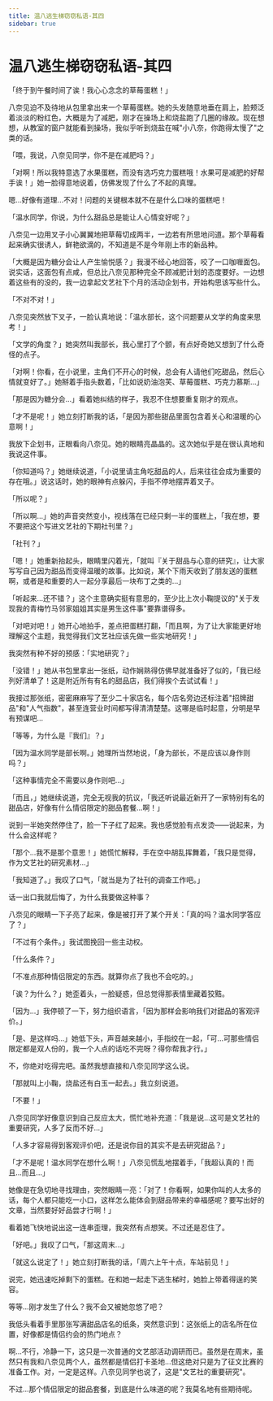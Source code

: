 ```yaml
---
title: 温八逃生梯窃窃私语-其四
sidebar: true
---
```


# 温八逃生梯窃窃私语-其四

<ClientOnly>
<title-pv/>
</ClientOnly>

「终于到午餐时间了诶！我心心念念的草莓蛋糕！」

八奈见迫不及待地从包里拿出来一个草莓蛋糕。她的头发随意地垂在肩上，脸颊泛着淡淡的粉红色，大概是为了减肥，刚才在操场上和烧盐跑了几圈的缘故。现在想想，从教室的窗户就能看到操场，我似乎听到烧盐在喊"小八奈，你跑得太慢了"之类的话。

「喂，我说，八奈见同学，你不是在减肥吗？」

「对啊！所以我特意选了水果蛋糕，而没有选巧克力蛋糕哦！水果可是减肥的好帮手诶！」她一脸得意地说着，仿佛发现了什么了不起的真理。

嗯...好像有道理...不对！问题的关键根本就不在是什么口味的蛋糕吧！

「温水同学，你说，为什么甜品总是能让人心情变好呢？」

八奈见一边用叉子小心翼翼地把草莓切成两半，一边若有所思地问道。那个草莓看起来确实很诱人，鲜艳欲滴的，不知道是不是今年刚上市的新品种。

「大概是因为糖分会让人产生愉悦感？」我漫不经心地回答，咬了一口咖喱面包。说实话，这面包有点咸，但总比八奈见那种完全不顾减肥计划的态度要好。一边想着这些有的没的，我一边拿起文艺社下个月的活动企划书，开始构思该写些什么。

「不对不对！」

八奈见突然放下叉子，一脸认真地说：「温水部长，这个问题要从文学的角度来思考！」

「文学的角度？」她突然叫我部长，我心里打了个颤，有点好奇她又想到了什么奇怪的点子。

「对啊！你看，在小说里，主角们不开心的时候，总会有人请他们吃甜品，然后心情就变好了。」她掰着手指头数着，「比如说奶油泡芙、草莓蛋糕、巧克力慕斯...」

「那是因为糖分会...」看着她纠结的样子，我忍不住想要重复刚才的观点。

「才不是呢！」她立刻打断我的话，「是因为那些甜品里面包含着关心和温暖的心意啊！」

我放下企划书，正眼看向八奈见。她的眼睛亮晶晶的。这次她似乎是在很认真地和我说这件事。

「你知道吗？」她继续说道，「小说里请主角吃甜品的人，后来往往会成为重要的存在哦。」说这话时，她的眼神有点躲闪，手指不停地摆弄着叉子。

「所以呢？」

「所以啊...」她的声音突然变小，视线落在已经只剩一半的蛋糕上，「我在想，要不要把这个写进文艺社的下期社刊里？」

「社刊？」

「嗯！」她重新抬起头，眼睛里闪着光，「就叫『关于甜品与心意的研究』，让大家写写自己因为甜品而变得温暖的故事。比如说，某个下雨天收到了朋友送的蛋糕啊，或者是和重要的人一起分享最后一块布丁之类的...」

「听起来...还不错？」这个主意确实挺有意思的，至少比上次小鞠提议的"关于发现我的青梅竹马邻家姐姐其实是男生这件事"要靠谱得多。

「对吧对吧！」她开心地拍手，差点把蛋糕打翻，「而且啊，为了让大家能更好地理解这个主题，我觉得我们文艺社应该先做一些实地研究！」

我突然有种不好的预感：「实地研究？」

「没错！」她从书包里拿出一张纸，动作娴熟得仿佛早就准备好了似的，「我已经列好清单了！这是附近所有有名的甜品店，我们得挨个去试试看！」

我接过那张纸，密密麻麻写了至少二十家店名，每个店名旁边还标注着"招牌甜品"和"人气指数"，甚至连营业时间都写得清清楚楚。这哪是临时起意，分明是早有预谋吧...

「等等，为什么是『我们』？」

「因为温水同学是部长啊。」她理所当然地说，「身为部长，不是应该以身作则吗？」

「这种事情完全不需要以身作则吧...」

「而且，」她继续说道，完全无视我的抗议，「我还听说最近新开了一家特别有名的甜品店，好像有什么情侣限定的甜品套餐...啊！」

说到一半她突然停住了，脸一下子红了起来。我也感觉脸有点发烫——说起来，为什么会这样呢？

「那个...我不是那个意思！」她慌忙解释，手在空中胡乱挥舞着，「我只是觉得，作为文艺社的研究素材...」

「我知道了。」我叹了口气，「就当是为了社刊的调查工作吧。」

话一出口我就后悔了，为什么我要做这种事？

八奈见的眼睛一下子亮了起来，像是被打开了某个开关：「真的吗？温水同学答应了？」

「不过有个条件。」我试图挽回一些主动权。

「什么条件？」

「不准点那种情侣限定的东西。就算你点了我也不会吃的。」

「诶？为什么？」她歪着头，一脸疑惑，但总觉得那表情里藏着狡黠。

「因为...」我停顿了一下，努力组织语言，「因为那样会影响我们对甜品的客观评价。」

「是、是这样吗...」她低下头，声音越来越小，手指绞在一起，「可...可那些情侣限定都是双人份的，我一个人点的话吃不完呀？得你帮我才行。」

不，你绝对吃得完吧。虽然我想直接和八奈见同学这么说。

「那就叫上小鞠，烧盐还有白玉一起去。」我立刻说道。

「不要！」

八奈见同学好像意识到自己反应太大，慌忙地补充道：「我是说...这可是文艺社的重要研究，人多了反而不好...」

「人多才容易得到客观评价吧，还是说你目的其实不是去研究甜品？」

「才不是呢！温水同学在想什么啊！」八奈见慌乱地摆着手，「我超认真的！而且...而且...」

她像是在急切地寻找理由，突然眼睛一亮：「对了！你看啊，如果你叫的人太多的话，每个人都只能吃一小口，这样怎么能体会到甜品带来的幸福感呢？要写出好的文章，当然要好好品尝才行啊！」

看着她飞快地说出这一连串歪理，我突然有点想笑。不过还是忍住了。

「好吧。」我叹了口气，「那这周末...」

「就这么说定了！」她立刻打断我的话，「周六上午十点，车站前见！」

说完，她迅速吃掉剩下的蛋糕。在和她一起走下逃生梯时，她脸上带着得逞的笑容。

等等...刚才发生了什么？我不会又被她忽悠了吧？

我低头看着手里那张写满甜品店名的纸条，突然意识到：这张纸上的店名所在位置，好像都是情侣约会的热门地点？

啊...不行，冷静一下，这只是一次普通的文艺部活动调研而已。虽然是在周末，虽然只有我和八奈见两个人，虽然都是情侣打卡圣地...但这绝对只是为了征文比赛的准备工作。对，一定是这样。八奈见同学也说了，这是"文艺社的重要研究"。

不过...那个情侣限定的甜品套餐，到底是什么味道的呢？我莫名地有些期待呢。

<ClientOnly>
  <leave/>
</ClientOnly/>